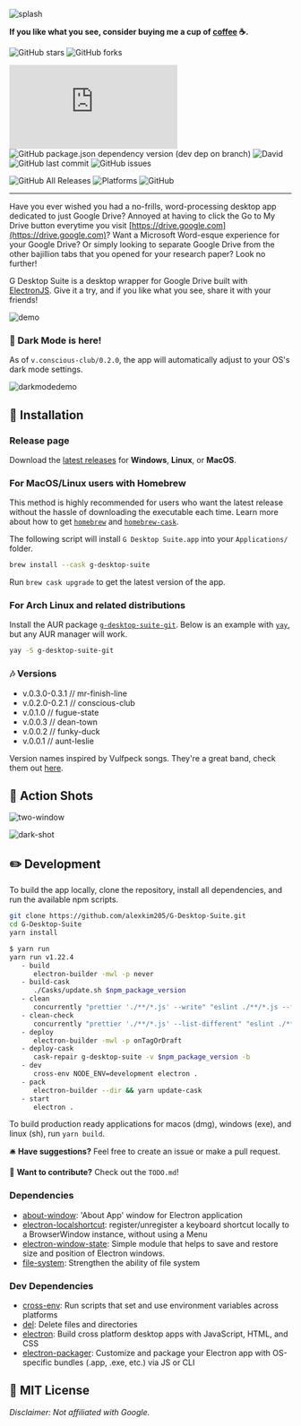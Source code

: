 ![splash](static/gd_electron_logo.png)

**If you like what you see, consider buying me a cup of [coffee](https://www.buymeacoffee.com/alexgkim) ☕.**

![GitHub stars](https://img.shields.io/github/stars/alexkim205/G-Desktop-Suite?style=social)
![GitHub forks](https://img.shields.io/github/forks/alexkim205/G-Desktop-Suite?style=social)

![GitHub Workflow Status](https://img.shields.io/github/workflow/status/alexkim205/G-Desktop-Suite/Project%20Build%20with%20Node.js?style=flat-square)
![GitHub package.json dependency version (dev dep on branch)](https://img.shields.io/github/package-json/dependency-version/alexkim205/G-Desktop-Suite/dev/electron?style=flat-square)
![David](https://img.shields.io/david/alexkim205/G-Desktop-Suite?style=flat-square)
![GitHub last commit](https://img.shields.io/github/last-commit/alexkim205/G-Desktop-Suite?style=flat-square)
![GitHub issues](https://img.shields.io/github/issues/alexkim205/G-Desktop-Suite?style=flat-square)

![GitHub All Releases](https://img.shields.io/github/downloads/alexkim205/G-Desktop-Suite/total?style=flat-square)
![Platforms](https://img.shields.io/badge/platform-macos%20%7C%20windows%20%7C%20linux-blue?style=flat-square)
![GitHub](https://img.shields.io/github/license/alexkim205/G-Desktop-Suite?style=flat-square)

---

Have you ever wished you had a no-frills, word-processing desktop app dedicated to just Google Drive? Annoyed at having to click the Go to My Drive button everytime you visit [https://drive.google.com](https://drive.google.com)? Want a Microsoft Word-esque experience for your Google Drive? Or simply looking to separate Google Drive from the other bajillion tabs that you opened for your research paper? Look no further!

G Desktop Suite is a desktop wrapper for Google Drive built with [ElectronJS](https://github.com/electron/electron). Give it a try, and if you like what you see, share it with your friends!

![demo](static/gd_demo.gif)

### 🌙 Dark Mode is here!

As of `v.conscious-club/0.2.0`, the app will automatically adjust to your OS's dark mode settings.

![darkmodedemo](static/gd_darkmode_demo.gif)

## 📀 Installation

### Release page

Download the [latest releases](https://github.com/alexkim205/G-Desktop-Suite/releases) for **Windows**, **Linux**, or **MacOS**.

### For MacOS/Linux users with Homebrew

This method is highly recommended for users who want the latest release without the hassle of downloading the executable each time. Learn more about how to get [`homebrew`](https://brew.sh/) and [`homebrew-cask`](https://github.com/Homebrew/homebrew-cask).

The following script will install `G Desktop Suite.app` into your `Applications/` folder.

```sh
brew install --cask g-desktop-suite
```

Run `brew cask upgrade` to get the latest version of the app.

### For Arch Linux and related distributions

Install the AUR package [`g-desktop-suite-git`](https://aur.archlinux.org/packages/g-desktop-suite-git/). Below is an example with [`yay`](https://github.com/Jguer/yay), but any AUR manager will work.

```sh
yay -S g-desktop-suite-git
```

### 🎶 Versions

- v.0.3.0-0.3.1 // mr-finish-line
- v.0.2.0-0.2.1 // conscious-club
- v.0.1.0 // fugue-state
- v.0.0.3 // dean-town
- v.0.0.2 // funky-duck
- v.0.0.1 // aunt-leslie

Version names inspired by Vulfpeck songs. They're a great band, check them out [here](https://vulfpeck.com/).

## 📸 Action Shots

![two-window](static/two-window-shot.png)

![dark-shot](static/dark-shot.png)

## ✏️ Development

To build the app locally, clone the repository, install all dependencies, and run the available npm scripts.

```sh
git clone https://github.com/alexkim205/G-Desktop-Suite.git
cd G-Desktop-Suite
yarn install
```

```sh
$ yarn run
yarn run v1.22.4
   - build
      electron-builder -mwl -p never
   - build-cask
      ./Casks/update.sh $npm_package_version
   - clean
      concurrently "prettier './**/*.js' --write" "eslint ./**/*.js --fix"
   - clean-check
      concurrently "prettier './**/*.js' --list-different" "eslint ./**/*.js"
   - deploy
      electron-builder -mwl -p onTagOrDraft
   - deploy-cask
      cask-repair g-desktop-suite -v $npm_package_version -b
   - dev
      cross-env NODE_ENV=development electron .
   - pack
      electron-builder --dir && yarn update-cask
   - start
      electron .
```

To build production ready applications for macos (dmg), windows (exe), and linux (sh), run `yarn build`.

🛎️ **Have suggestions?** Feel free to create an issue or make a pull request.

🤝 **Want to contribute?** Check out the `TODO.md`!

### Dependencies

- [about-window](https://ghub.io/about-window): &#39;About App&#39; window for Electron application
- [electron-localshortcut](https://ghub.io/electron-localshortcut): register/unregister a keyboard shortcut locally to a BrowserWindow instance, without using a Menu
- [electron-window-state](https://ghub.io/electron-window-state): Simple module that helps to save and restore size and position of Electron windows.
- [file-system](https://ghub.io/file-system): Strengthen the ability of file system

### Dev Dependencies

- [cross-env](https://ghub.io/cross-env): Run scripts that set and use environment variables across platforms
- [del](https://ghub.io/del): Delete files and directories
- [electron](https://ghub.io/electron): Build cross platform desktop apps with JavaScript, HTML, and CSS
- [electron-packager](https://ghub.io/electron-packager): Customize and package your Electron app with OS-specific bundles (.app, .exe, etc.) via JS or CLI

## 📜 MIT License

_Disclaimer: Not affiliated with Google._
